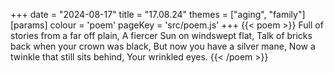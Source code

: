 +++
date = "2024-08-17"
title = "17.08.24"
themes = ["aging", "family"]
[params]
  colour = 'poem'
  pageKey = 'src/poem.js'
+++
{{< poem >}}
Full of stories from a far off plain,
A fiercer Sun on windswept flat,
Talk of bricks back when your crown was black,
But now you have a silver mane,
Now a twinkle that still sits behind,
Your wrinkled eyes.
{{< /poem >}}